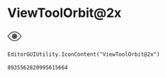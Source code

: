 # ViewToolOrbit@2x
![](/img/ViewToolOrbit@2x.png)

``` CSharp
EditorGUIUtility.IconContent("ViewToolOrbit@2x")
```
```
8935562820995615664
```

